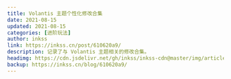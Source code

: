 ```yaml
---
title: Volantis 主题个性化修改合集
date: 2021-08-15
updated: 2021-08-15
categories: [进阶玩法]
author: inkss
link: https://inkss.cn/post/610620a9/
description: 记录了与 Volantis 主题相关的修改合集。
headimg: https://cdn.jsdelivr.net/gh/inkss/inkss-cdn@master/img/article/Volantis%E4%B8%BB%E9%A2%98%E4%B8%AA%E6%80%A7%E5%8C%96%E4%BF%AE%E6%94%B9%E5%90%88%E9%9B%86/main.webp
backup: https://inkss.cn/blog/610620a9/
---
```

